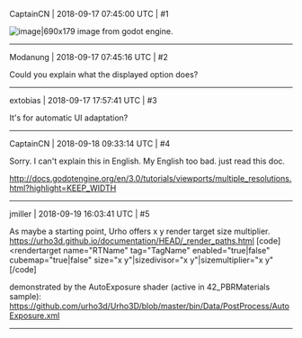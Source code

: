 CaptainCN | 2018-09-17 07:45:00 UTC | #1

![image|690x179](upload://gxeDbsT74Tfjwt4ktsbF8zhk5Ik.png) 
image from godot engine.

-------------------------

Modanung | 2018-09-17 07:45:16 UTC | #2

Could you explain what the displayed option does?

-------------------------

extobias | 2018-09-17 17:57:41 UTC | #3

It's for automatic UI adaptation?

-------------------------

CaptainCN | 2018-09-18 09:33:14 UTC | #4

Sorry. I can't explain  this in English. My English too bad.
just read this doc.

http://docs.godotengine.org/en/3.0/tutorials/viewports/multiple_resolutions.html?highlight=KEEP_WIDTH

-------------------------

jmiller | 2018-09-19 16:03:41 UTC | #5

As maybe a starting point, Urho offers x y render target size multiplier.
  https://urho3d.github.io/documentation/HEAD/_render_paths.html
[code]
    <renderpath>
        <rendertarget name="RTName" tag="TagName" enabled="true|false" cubemap="true|false" size="x y"|sizedivisor="x y"|sizemultiplier="x y"
[/code]

demonstrated by the AutoExposure shader (active in 42_PBRMaterials sample):
  https://github.com/urho3d/Urho3D/blob/master/bin/Data/PostProcess/AutoExposure.xml

-------------------------

